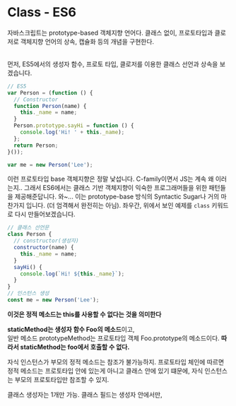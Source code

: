 # Class - ES6
자바스크립트는 prototype-based 객체지향 언어다. 클래스 없이, 프로토타입과 클로저로 객체지향 언어의 상속, 캡슐화 등의 개념을 구현한다. <br> <br>

먼저, ES5에서의 생성자 함수, 프로토 타입, 클로저를 이용한 클래스 선언과 상속을 보겠습니다.
```js
// ES5
var Person = (function () {
  // Constructor
  function Person(name) {
    this._name = name;
  }
  Person.prototype.sayHi = function () {
    console.log('Hi! ' + this._name);
  };
  return Person;
}());

var me = new Person('Lee');
```

이런 프로토타입 base 객체지향은 정말 낯섭니다. C-family이면서 JS는 계속 왜 이러는지.. 그래서 ES6에서는 클래스 기반 객체지향이 익숙한 프로그래머들을 위한 패턴들을 제공해준답니다. 와~... 이는 prototype-base 방식의 Syntactic Sugar나 거의 마찬가지 입니다. (더 엄격해서 완전히는 아님). 좌우간, 위에서 보인 예제를 `class` 키워드로 다시 만들어보겠습니다. 
```js
// 클래스 선언문
class Person {
  // constructor(생성자)
  constructor(name) {
    this._name = name;
  }
  sayHi() {
    console.log(`Hi! ${this._name}`);
  }
}
// 인스턴스 생성
const me = new Person('Lee');
```


**이것은 정적 메소드는 this를 사용할 수 없다는 것을 의미한다**

**staticMethod는 생성자 함수 Foo의 메소드**이고, <br>
일반 메소드 prototypeMethod는 프로토타입 객체 Foo.prototype의 메소드이다. **따라서 staticMethod는 foo에서 호출할 수 없다.**

자식 인스턴스가 부모의 정적 메소드는 참조가 불가능하지. 프로토타입 체인에 따르면 정적 메소드는 프로토타입 안에 있는게 아니고 클래스 안에 있기 떄문에, 자식 인스턴스는 부모의 프로토타입만 참조할 수 있지.

클래스 생성자는 1개만 가능.
클래스 필드는 생성자 안에서만,
